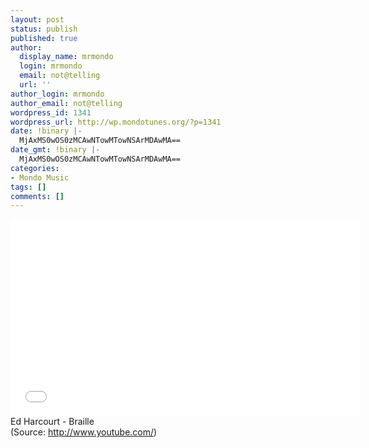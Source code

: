 ```yaml
---
layout: post
status: publish
published: true
author:
  display_name: mrmondo
  login: mrmondo
  email: not@telling
  url: ''
author_login: mrmondo
author_email: not@telling
wordpress_id: 1341
wordpress_url: http://wp.mondotunes.org/?p=1341
date: !binary |-
  MjAxMS0wOS0zMCAwNTowMTowNSArMDAwMA==
date_gmt: !binary |-
  MjAxMS0wOS0zMCAwNTowMTowNSArMDAwMA==
categories:
- Mondo Music
tags: []
comments: []
---
```

<iframe width="560" height="315" src="//www.youtube.com/embed/DFDNlrI7dbs" frameborder="0"> </iframe>
Ed Harcourt - Braille
<div class="attribution">(<span>Source:</span> <a href="http://www.youtube.com/">http://www.youtube.com/</a>)</div>

